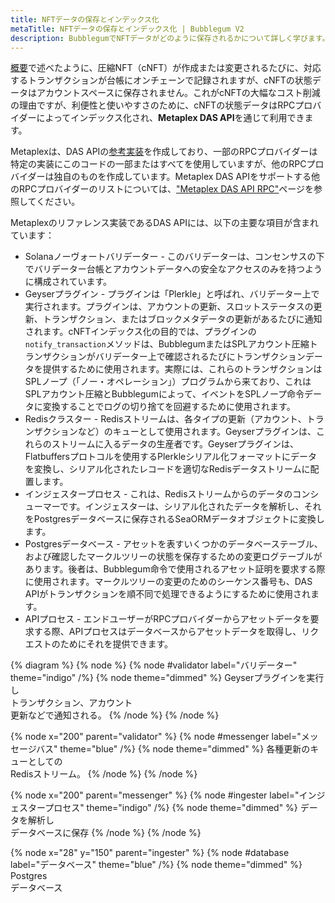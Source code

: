 ```yaml
---
title: NFTデータの保存とインデックス化
metaTitle: NFTデータの保存とインデックス化 | Bubblegum V2
description: BubblegumでNFTデータがどのように保存されるかについて詳しく学びます。
---
```


[概要](/jp/bubblegum#read-api)で述べたように、圧縮NFT（cNFT）が作成または変更されるたびに、対応するトランザクションが台帳にオンチェーンで記録されますが、cNFTの状態データはアカウントスペースに保存されません。これがcNFTの大幅なコスト削減の理由ですが、利便性と使いやすさのために、cNFTの状態データはRPCプロバイダーによってインデックス化され、**Metaplex DAS API**を通じて利用できます。

Metaplexは、DAS APIの[参考実装](https://github.com/metaplex-foundation/digital-asset-rpc-infrastructure)を作成しており、一部のRPCプロバイダーは特定の実装にこのコードの一部またはすべてを使用していますが、他のRPCプロバイダーは独自のものを作成しています。Metaplex DAS APIをサポートする他のRPCプロバイダーのリストについては、["Metaplex DAS API RPC"](/jp/rpc-providers)ページを参照してください。

Metaplexのリファレンス実装であるDAS APIには、以下の主要な項目が含まれています：
* Solanaノーヴォートバリデーター - このバリデーターは、コンセンサスの下でバリデーター台帳とアカウントデータへの安全なアクセスのみを持つように構成されています。
* Geyserプラグイン - プラグインは「Plerkle」と呼ばれ、バリデーター上で実行されます。プラグインは、アカウントの更新、スロットステータスの更新、トランザクション、またはブロックメタデータの更新があるたびに通知されます。cNFTインデックス化の目的では、プラグインの`notify_transaction`メソッドは、BubblegumまたはSPLアカウント圧縮トランザクションがバリデーター上で確認されるたびにトランザクションデータを提供するために使用されます。実際には、これらのトランザクションはSPLノープ（「ノー・オペレーション」）プログラムから来ており、これはSPLアカウント圧縮とBubblegumによって、イベントをSPLノープ命令データに変換することでログの切り捨てを回避するために使用されます。
* Redisクラスター - Redisストリームは、各タイプの更新（アカウント、トランザクションなど）のキューとして使用されます。Geyserプラグインは、これらのストリームに入るデータの生産者です。Geyserプラグインは、Flatbuffersプロトコルを使用するPlerkleシリアル化フォーマットにデータを変換し、シリアル化されたレコードを適切なRedisデータストリームに配置します。
* インジェスタープロセス - これは、Redisストリームからのデータのコンシューマーです。インジェスターは、シリアル化されたデータを解析し、それをPostgresデータベースに保存されるSeaORMデータオブジェクトに変換します。
* Postgresデータベース - アセットを表すいくつかのデータベーステーブル、および確認したマークルツリーの状態を保存するための変更ログテーブルがあります。後者は、Bubblegum命令で使用されるアセット証明を要求する際に使用されます。マークルツリーの変更のためのシーケンス番号も、DAS APIがトランザクションを順不同で処理できるようにするために使用されます。
* APIプロセス - エンドユーザーがRPCプロバイダーからアセットデータを要求する際、APIプロセスはデータベースからアセットデータを取得し、リクエストのためにそれを提供できます。

{% diagram %}
{% node %}
{% node #validator label="バリデーター" theme="indigo" /%}
{% node theme="dimmed" %}
Geyserプラグインを実行し \
トランザクション、アカウント \
更新などで通知される。
{% /node %}
{% /node %}

{% node x="200" parent="validator" %}
{% node #messenger label="メッセージバス" theme="blue" /%}
{% node theme="dimmed" %}
各種更新のキューとしての \
Redisストリーム。
{% /node %}
{% /node %}

{% node x="200" parent="messenger" %}
{% node #ingester label="インジェスタープロセス" theme="indigo" /%}
{% node theme="dimmed" %}
データを解析し \
データベースに保存
{% /node %}
{% /node %}

{% node x="28" y="150" parent="ingester" %}
{% node #database label="データベース" theme="blue" /%}
{% node theme="dimmed" %}
Postgres \
データベース